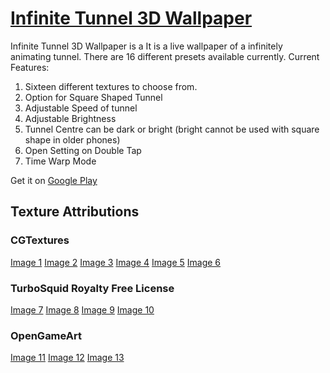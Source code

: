 
# [Infinite Tunnel 3D Wallpaper](https://play.google.com/store/apps/details?id=com.rrapps.infinitetunnel)

Infinite Tunnel 3D Wallpaper is a It is a live wallpaper of a infinitely animating tunnel.
There are 16 different presets available currently.
Current Features:
1. Sixteen different textures to choose from.
2. Option for Square Shaped Tunnel
3. Adjustable Speed of tunnel
4. Adjustable Brightness
5. Tunnel Centre can be dark or bright (bright cannot be used with square shape in older phones)
6. Open Setting on Double Tap
7. Time Warp Mode

Get it on [Google Play](https://play.google.com/store/apps/details?id=com.rrapps.infinitetunnel)

## Texture Attributions
### CGTextures
[Image 1](http://www.cgtextures.com/texview.php?id=42682&PHPSESSID=3torgnlpa9c5o1a1faiv91m2u1)
[Image 2](http://www.cgtextures.com/texview.php?id=66122&PHPSESSID=3torgnlpa9c5o1a1faiv91m2u1)
[Image 3](http://www.cgtextures.com/texview.php?id=97444&PHPSESSID=3torgnlpa9c5o1a1faiv91m2u1)
[Image 4](http://www.cgtextures.com/texview.php?id=19680&PHPSESSID=3torgnlpa9c5o1a1faiv91m2u1)
[Image 5](http://www.cgtextures.com/texview.php?id=64171&PHPSESSID=3torgnlpa9c5o1a1faiv91m2u1)
[Image 6](http://www.cgtextures.com/texview.php?id=17407&PHPSESSID=3torgnlpa9c5o1a1faiv91m2u1)

### TurboSquid Royalty Free License
[Image 7](http://scaloperion.deviantart.com/art/Wrinkled-Brown-Silk-261523661)
[Image 8](http://websoulz.com/20-high-resolution-silk-and-sparkling-textures-freebie/)
[Image 9](http://designcoral.com/freebies/fabric-textures/)
[Image 10](http://www.starnetblog.com/tileable/seamless-cloudy-star-field-textures/)

### OpenGameArt
[Image 11](http://opengameart.org/sites/default/files/lavafull.jpg)
[Image 12](http://opengameart.org/node/7408)
[Image 13](http://opengameart.org/content/camouflage)
